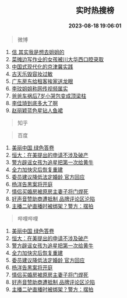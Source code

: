 <div align="center"><h2>实时热搜榜</h2><h4>2023-08-18 19:06:01</h4></div>

> 微博  

1. [信 其实我是想去姐姐的](https://s.weibo.com/weibo?q=%E4%BF%A1%20%E5%85%B6%E5%AE%9E%E6%88%91%E6%98%AF%E6%83%B3%E5%8E%BB%E5%A7%90%E5%A7%90%E7%9A%84&t=31&band_rank=1&Refer=top)<br />
2. [菜摊边写作业的女孩被川大华西口腔录取](https://s.weibo.com/weibo?q=%23%E8%8F%9C%E6%91%8A%E8%BE%B9%E5%86%99%E4%BD%9C%E4%B8%9A%E7%9A%84%E5%A5%B3%E5%AD%A9%E8%A2%AB%E5%B7%9D%E5%A4%A7%E5%8D%8E%E8%A5%BF%E5%8F%A3%E8%85%94%E5%BD%95%E5%8F%96%23&t=31&band_rank=2&Refer=top)<br />
3. [中国式现代化的京津冀实践](https://s.weibo.com/weibo?q=%23%E4%B8%AD%E5%9B%BD%E5%BC%8F%E7%8E%B0%E4%BB%A3%E5%8C%96%E7%9A%84%E4%BA%AC%E6%B4%A5%E5%86%80%E5%AE%9E%E8%B7%B5%23&t=31&band_rank=3&Refer=top)<br />
4. [古天乐毁容妆过敏](https://s.weibo.com/weibo?q=%23%E5%8F%A4%E5%A4%A9%E4%B9%90%E6%AF%81%E5%AE%B9%E5%A6%86%E8%BF%87%E6%95%8F%23&t=31&band_rank=4&Refer=top)<br />
5. [广东房东给租客挨家送龙眼](https://s.weibo.com/weibo?q=%23%E5%B9%BF%E4%B8%9C%E6%88%BF%E4%B8%9C%E7%BB%99%E7%A7%9F%E5%AE%A2%E6%8C%A8%E5%AE%B6%E9%80%81%E9%BE%99%E7%9C%BC%23&t=31&band_rank=5&Refer=top)<br />
6. [李玟姐姐称网传视频属实](https://s.weibo.com/weibo?q=%23%E6%9D%8E%E7%8E%9F%E5%A7%90%E5%A7%90%E7%A7%B0%E7%BD%91%E4%BC%A0%E8%A7%86%E9%A2%91%E5%B1%9E%E5%AE%9E%23&t=31&band_rank=6&Refer=top)<br />
7. [爸爸车祸后7岁小哭包变成顶梁柱](https://s.weibo.com/weibo?q=%23%E7%88%B8%E7%88%B8%E8%BD%A6%E7%A5%B8%E5%90%8E7%E5%B2%81%E5%B0%8F%E5%93%AD%E5%8C%85%E5%8F%98%E6%88%90%E9%A1%B6%E6%A2%81%E6%9F%B1%23&t=31&band_rank=7&Refer=top)<br />
8. [李佳琦到底多大了啊](https://s.weibo.com/weibo?q=%23%E6%9D%8E%E4%BD%B3%E7%90%A6%E5%88%B0%E5%BA%95%E5%A4%9A%E5%A4%A7%E4%BA%86%E5%95%8A%23&t=31&band_rank=8&Refer=top)<br />
9. [赵丽颖蓝色星钻人鱼裙](https://s.weibo.com/weibo?q=%23%E8%B5%B5%E4%B8%BD%E9%A2%96%E8%93%9D%E8%89%B2%E6%98%9F%E9%92%BB%E4%BA%BA%E9%B1%BC%E8%A3%99%23&t=31&band_rank=9&Refer=top)<br />

> 知乎  


> 百度  

1. [美丽中国 绿色答卷](https://www.baidu.com/s?wd=%E7%BE%8E%E4%B8%BD%E4%B8%AD%E5%9B%BD+%E7%BB%BF%E8%89%B2%E7%AD%94%E5%8D%B7&sa=fyb_news&rsv_dl=fyb_news)<br />
2. [恒大：在美提出的申请不涉及破产](https://www.baidu.com/s?wd=%E6%81%92%E5%A4%A7%EF%BC%9A%E5%9C%A8%E7%BE%8E%E6%8F%90%E5%87%BA%E7%9A%84%E7%94%B3%E8%AF%B7%E4%B8%8D%E6%B6%89%E5%8F%8A%E7%A0%B4%E4%BA%A7&sa=fyb_news&rsv_dl=fyb_news)<br />
3. [警方辟谣女孩为追星把第一次给黄牛](https://www.baidu.com/s?wd=%E8%AD%A6%E6%96%B9%E8%BE%9F%E8%B0%A3%E5%A5%B3%E5%AD%A9%E4%B8%BA%E8%BF%BD%E6%98%9F%E6%8A%8A%E7%AC%AC%E4%B8%80%E6%AC%A1%E7%BB%99%E9%BB%84%E7%89%9B&sa=fyb_news&rsv_dl=fyb_news)<br />
4. [全力加快灾后恢复重建](https://www.baidu.com/s?wd=%E5%85%A8%E5%8A%9B%E5%8A%A0%E5%BF%AB%E7%81%BE%E5%90%8E%E6%81%A2%E5%A4%8D%E9%87%8D%E5%BB%BA&sa=fyb_news&rsv_dl=fyb_news)<br />
5. [委员建议降低法定婚龄 官方回应](https://www.baidu.com/s?wd=%E5%A7%94%E5%91%98%E5%BB%BA%E8%AE%AE%E9%99%8D%E4%BD%8E%E6%B3%95%E5%AE%9A%E5%A9%9A%E9%BE%84+%E5%AE%98%E6%96%B9%E5%9B%9E%E5%BA%94&sa=fyb_news&rsv_dl=fyb_news)<br />
6. [杨洋告黑案将开庭](https://www.baidu.com/s?wd=%E6%9D%A8%E6%B4%8B%E5%91%8A%E9%BB%91%E6%A1%88%E5%B0%86%E5%BC%80%E5%BA%AD&sa=fyb_news&rsv_dl=fyb_news)<br />
7. [情侣买婚房被原房主妻子将门焊死](https://www.baidu.com/s?wd=%E6%83%85%E4%BE%A3%E4%B9%B0%E5%A9%9A%E6%88%BF%E8%A2%AB%E5%8E%9F%E6%88%BF%E4%B8%BB%E5%A6%BB%E5%AD%90%E5%B0%86%E9%97%A8%E7%84%8A%E6%AD%BB&sa=fyb_news&rsv_dl=fyb_news)<br />
8. [好声音赞助商遭抵制 品牌评论区沦陷](https://www.baidu.com/s?wd=%E5%A5%BD%E5%A3%B0%E9%9F%B3%E8%B5%9E%E5%8A%A9%E5%95%86%E9%81%AD%E6%8A%B5%E5%88%B6+%E5%93%81%E7%89%8C%E8%AF%84%E8%AE%BA%E5%8C%BA%E6%B2%A6%E9%99%B7&sa=fyb_news&rsv_dl=fyb_news)<br />
9. [主播二驴直播时被绑架？警方：摆拍](https://www.baidu.com/s?wd=%E4%B8%BB%E6%92%AD%E4%BA%8C%E9%A9%B4%E7%9B%B4%E6%92%AD%E6%97%B6%E8%A2%AB%E7%BB%91%E6%9E%B6%EF%BC%9F%E8%AD%A6%E6%96%B9%EF%BC%9A%E6%91%86%E6%8B%8D&sa=fyb_news&rsv_dl=fyb_news)<br />

> 哔哩哔哩  

1. [美丽中国 绿色答卷](https://www.baidu.com/s?wd=%E7%BE%8E%E4%B8%BD%E4%B8%AD%E5%9B%BD+%E7%BB%BF%E8%89%B2%E7%AD%94%E5%8D%B7&sa=fyb_news&rsv_dl=fyb_news)<br />
2. [恒大：在美提出的申请不涉及破产](https://www.baidu.com/s?wd=%E6%81%92%E5%A4%A7%EF%BC%9A%E5%9C%A8%E7%BE%8E%E6%8F%90%E5%87%BA%E7%9A%84%E7%94%B3%E8%AF%B7%E4%B8%8D%E6%B6%89%E5%8F%8A%E7%A0%B4%E4%BA%A7&sa=fyb_news&rsv_dl=fyb_news)<br />
3. [警方辟谣女孩为追星把第一次给黄牛](https://www.baidu.com/s?wd=%E8%AD%A6%E6%96%B9%E8%BE%9F%E8%B0%A3%E5%A5%B3%E5%AD%A9%E4%B8%BA%E8%BF%BD%E6%98%9F%E6%8A%8A%E7%AC%AC%E4%B8%80%E6%AC%A1%E7%BB%99%E9%BB%84%E7%89%9B&sa=fyb_news&rsv_dl=fyb_news)<br />
4. [全力加快灾后恢复重建](https://www.baidu.com/s?wd=%E5%85%A8%E5%8A%9B%E5%8A%A0%E5%BF%AB%E7%81%BE%E5%90%8E%E6%81%A2%E5%A4%8D%E9%87%8D%E5%BB%BA&sa=fyb_news&rsv_dl=fyb_news)<br />
5. [委员建议降低法定婚龄 官方回应](https://www.baidu.com/s?wd=%E5%A7%94%E5%91%98%E5%BB%BA%E8%AE%AE%E9%99%8D%E4%BD%8E%E6%B3%95%E5%AE%9A%E5%A9%9A%E9%BE%84+%E5%AE%98%E6%96%B9%E5%9B%9E%E5%BA%94&sa=fyb_news&rsv_dl=fyb_news)<br />
6. [杨洋告黑案将开庭](https://www.baidu.com/s?wd=%E6%9D%A8%E6%B4%8B%E5%91%8A%E9%BB%91%E6%A1%88%E5%B0%86%E5%BC%80%E5%BA%AD&sa=fyb_news&rsv_dl=fyb_news)<br />
7. [情侣买婚房被原房主妻子将门焊死](https://www.baidu.com/s?wd=%E6%83%85%E4%BE%A3%E4%B9%B0%E5%A9%9A%E6%88%BF%E8%A2%AB%E5%8E%9F%E6%88%BF%E4%B8%BB%E5%A6%BB%E5%AD%90%E5%B0%86%E9%97%A8%E7%84%8A%E6%AD%BB&sa=fyb_news&rsv_dl=fyb_news)<br />
8. [好声音赞助商遭抵制 品牌评论区沦陷](https://www.baidu.com/s?wd=%E5%A5%BD%E5%A3%B0%E9%9F%B3%E8%B5%9E%E5%8A%A9%E5%95%86%E9%81%AD%E6%8A%B5%E5%88%B6+%E5%93%81%E7%89%8C%E8%AF%84%E8%AE%BA%E5%8C%BA%E6%B2%A6%E9%99%B7&sa=fyb_news&rsv_dl=fyb_news)<br />
9. [主播二驴直播时被绑架？警方：摆拍](https://www.baidu.com/s?wd=%E4%B8%BB%E6%92%AD%E4%BA%8C%E9%A9%B4%E7%9B%B4%E6%92%AD%E6%97%B6%E8%A2%AB%E7%BB%91%E6%9E%B6%EF%BC%9F%E8%AD%A6%E6%96%B9%EF%BC%9A%E6%91%86%E6%8B%8D&sa=fyb_news&rsv_dl=fyb_news)<br />
